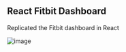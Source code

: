 ## React Fitbit Dashboard

Replicated the Fitbit dashboard in React

![image](https://github.com/user-attachments/assets/f8d75e58-9501-4173-8a8d-781e2a458ba7)
